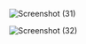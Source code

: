 ![Screenshot (31)](https://user-images.githubusercontent.com/37725645/191721717-b3e8b576-e894-4b14-a02c-d50b64af44cf.png)

![Screenshot (32)](https://user-images.githubusercontent.com/37725645/191721710-87854a7e-52ce-4531-9530-a4ce716a7d1e.png)
